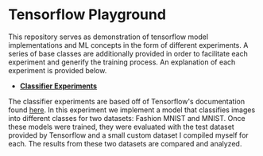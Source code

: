 # Tensorflow Playground

This repository serves as demonstration of tensorflow model implementations and ML concepts in the form of different
experiments. A series of base classes are additionally provided in order to facilitate each experiment and generify the
training process. An explanation of each experiment is provided below.

-  [**Classifier Experiments**](classifier_experiment/README.md)

The classifier experiments are based off of Tensorflow's documentation
found [here](https://www.tensorflow.org/tutorials/keras/classification). In this experiment we implement a model that
classifies images into different classes for two datasets: Fashion MNIST and MNIST. Once these models were trained, they
were evaluated with the test dataset provided by Tensorflow and a small custom dataset I compiled myself for each. The
results from these two datasets are compared and analyzed.
